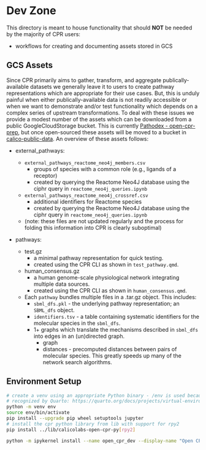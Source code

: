 # Dev Zone

This directory is meant to house functionality that should __NOT__ be needed by the majority of CPR users:
- workflows for creating and documenting assets stored in GCS

## GCS Assets

Since CPR primarily aims to gather, transform, and aggregate publically-available datasets we generally leave it to users to create pathway representations which are appropriate for their use cases. But, this is unduly painful when either publically-available data is not readily accessible or when we want to demonstrate and/or test functionality which depends on a complex series of upstream transformations. To deal with these issues we provide a modest number of the assets which can be downloaded from a public GoogleCloudStorage bucket. This is currently [Pathodex - open-cpr-prep](https://console.cloud.google.com/storage/browser/open_cpr_prep?project=calico-pathodex-03), but once open-sourced these assets will be moved to a bucket in [calico-public-data](https://console.cloud.google.com/storage/overview;tab=overview?project=calico-public-data). An overview of these assets follows:

- external_pathways:
    - `external_pathways_reactome_neo4j_members.csv`
        - groups of species with a common role (e.g., ligands of a receptor)
        - created by querying the Reactome Neo4J database using the ciphr query in `reactome_neo4j_queries.ipynb`
    - `external_pathways_reactome_neo4j_crossref.csv`
        - additional identifiers for Reactome species
        - created by querying the Reactome Neo4J database using the ciphr query in `reactome_neo4j_queries.ipynb`
    - (note: these files are not updated regularly and the process for folding this information into CPR is clearly suboptimal)

- pathways:
    - test.gz
        - a minimal pathway representation for quick testing.
        - created using the CPR CLI as shown in `test_pathway.qmd`.
    - human_consensus.gz
        - a human genome-scale physiological network integrating multiple data sources.
        - created using the CPR CLI as shown in `human_consensus.qmd`.
    - Each `pathway` bundles multiple files in a .tar.gz object. This includes:
        - `sbml_dfs.pkl` - the underlying pathway representation; an `SBML_dfs` object.
        - `identifiers.tsv` - a table containing systematic identifiers for the molecular species in the `sbml_dfs`.
        - 1+ graphs which translate the mechanisms described in `sbml_dfs` into edges in an (un)directed graph.
            - graph
            - distances - precomputed distances between pairs of molecular species. This greatly speeds up many of the network search algorithms.

## Environment Setup

```bash
# create a venv using an appropriate Python binary - /env is used because it is
# recognized by Quarto: https://quarto.org/docs/projects/virtual-environments.html
python -m venv env
source env/bin/activate
pip install --upgrade pip wheel setuptools jupyter
# install the cpr python library from lib with support for rpy2
pip install ../lib/calicolabs-open-cpr-py[rpy2]

python -m ipykernel install --name open_cpr_dev --display-name "Open CPR - Dev" --user
```

